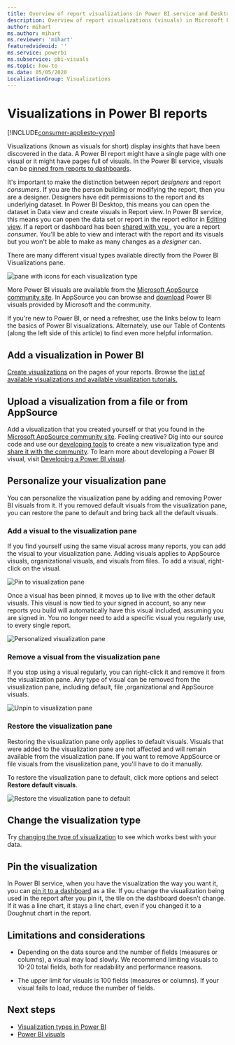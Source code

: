 ```yaml
---
title: Overview of report visualizations in Power BI service and Desktop
description: Overview of report visualizations (visuals) in Microsoft Power BI.
author: mihart
ms.author: mihart
ms.reviewer: 'mihart'
featuredvideoid: ''
ms.service: powerbi
ms.subservice: pbi-visuals
ms.topic: how-to
ms.date: 05/05/2020
LocalizationGroup: Visualizations 
---
```


# Visualizations in Power BI reports

[!INCLUDE[consumer-appliesto-yyyn](../includes/consumer-appliesto-yyyn.md)]    

Visualizations (known as visuals for short) display insights that have been discovered in the data. A Power BI report might have a single page with one visual or it might have pages full of visuals. In the Power BI service, visuals can be [pinned from reports to dashboards](../create-reports/service-dashboard-pin-tile-from-report.md).

It's important to make the distinction between report *designers* and report *consumers*.  If you are the person building or modifying the report, then you are a designer.  Designers have edit permissions to the report and its underlying dataset. In Power BI Desktop, this means you can open the dataset in Data view and create visuals in Report view. In Power BI service, this means you can open the data set or report in the report editor in [Editing view](../consumer/end-user-reading-view.md). If a report or dashboard has been [shared with you ](../consumer/end-user-shared-with-me.md), you are a report *consumer*. You'll be able to view and interact with the report and its visuals but you won't be able to make as many changes as a *designer* can.

There are many different visual types available directly from the Power BI Visualizations pane.

![pane with icons for each visualization type](media/power-bi-report-visualizations/power-bi-icons.png)

More Power BI visuals are available from the [Microsoft AppSource community site](https://appsource.microsoft.com). In AppSource you can browse and [download](https://appsource.microsoft.com/marketplace/apps?page=1&product=power-bi-visuals) Power BI visuals provided by Microsoft and the community.

If you're new to Power BI, or need a refresher, use the links below to learn the basics of Power BI visualizations.  Alternately, use our Table of Contents (along the left side of this article) to find even more helpful information.

## Add a visualization in Power BI

[Create visualizations](power-bi-report-add-visualizations-i.md) on the pages of your reports. Browse the [list of available visualizations and available visualization tutorials.](power-bi-visualization-types-for-reports-and-q-and-a.md) 

## Upload a visualization from a file or from AppSource

Add a visualization that you created yourself or that you found in the [Microsoft AppSource community site](https://appsource.microsoft.com/marketplace/apps?product=power-bi-visuals). Feeling creative? Dig into our source code and use our [developing tools](../developer/visuals/environment-setup.md) to create a new visualization type and [share it with the community](../developer/visuals/office-store.md). To learn more about developing a Power BI visual, visit [Developing a Power BI visual](../developer/visuals/develop-circle-card.md).

## Personalize your visualization pane

You can personalize the visualization pane by adding and removing Power BI visuals from it. If you removed default visuals from the visualization pane, you can restore the pane to default and bring back all the default visuals.

### Add a visual to the visualization pane

If you find yourself using the same visual across many reports, you can add the visual to your visualization pane. Adding visuals applies to AppSource visuals, organizational visuals, and visuals from files. To add a visual, right-click on the visual.

![Pin to visualization pane](media/power-bi-report-visualizations/power-bi-pin-custom-visual-option.png)

Once a visual has been pinned, it moves up to live with the other default visuals. This visual is now tied to your signed in account, so any new reports you build will automatically have this visual included, assuming you are signed in. You no longer need to add a specific visual you regularly use,  to every single report.

![Personalized visualization pane](media/power-bi-report-visualizations/power-bi-personalized-visualization-pane.png)

### Remove a visual from the visualization pane

If you stop using a visual regularly, you can right-click it and remove it from the visualization pane. Any type of visual can be removed from the visualization pane, including default, file ,organizational and AppSource visuals.

![Unpin to visualization pane](media/power-bi-report-visualizations/unpin-visual.png)

### Restore the visualization pane

Restoring the visualization pane only applies to default visuals. Visuals that were added to the visualization pane are not affected and will remain available from the visualization pane. If you want to remove AppSource or file visuals from the visualization pane, you'll have to do it manually.

To restore the visualization pane to default, click more options and select **Restore default visuals**.

![Restore the visualization pane to default](media/power-bi-report-visualizations/restore-default.png)

## Change the visualization type

Try [changing the type of visualization](power-bi-report-change-visualization-type.md) to see which works best with your data.

## Pin the visualization

In Power BI service, when you have the visualization the way you want it, you can [pin it to a dashboard](../create-reports/service-dashboard-pin-tile-from-report.md) as a tile. If you change the visualization being used in the report after you pin it, the tile on the dashboard doesn't change. If it was a line chart, it stays a line chart, even if you changed it to a Doughnut chart in the report.

## Limitations and considerations
- Depending on the data source and the number of fields (measures or columns), a visual may load slowly.  We recommend limiting visuals to 10-20 total fields, both for readability and performance reasons. 

- The upper limit for visuals is 100 fields (measures or columns). If your visual fails to load, reduce the number of fields.

## Next steps

* [Visualization types in Power BI](power-bi-visualization-types-for-reports-and-q-and-a.md)
* [Power BI visuals](../developer/visuals/power-bi-custom-visuals.md)
